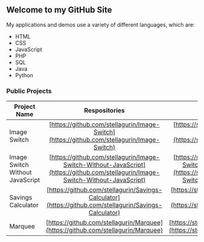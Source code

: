 ## Welcome to my GitHub Site

My applications and demos use a variety of different languages, which are:

* HTML
* CSS
* JavaScript
* PHP
* SQL
* Java
* Python

### Public Projects

| Project Name   |      Respositories      |      Demos      |
|----------|:-------------:|:------:|
| Image Switch |  [https://github.com/stellagurin/Image-Switch](https://github.com/stellagurin/Image-Switch) | [https://stellagurin.github.io/Image-Switch/](https://stellagurin.github.io/Image-Switch/) |
| Image Switch Without JavaScript |  [https://github.com/stellagurin/Image-Switch-Without-JavaScript](https://github.com/stellagurin/Image-Switch-Without-JavaScript) | [https://stellagurin.github.io/Image-Switch-Without-JavaScript/](https://stellagurin.github.io/Image-Switch-Without-JavaScript/) |
| Savings Calculator |  [https://github.com/stellagurin/Savings-Calculator](https://github.com/stellagurin/Savings-Calculator) | [https://stellagurin.github.io/Savings-Calculator/](https://stellagurin.github.io/Savings-Calculator/) |
| Marquee |  [https://github.com/stellagurin/Marquee](https://github.com/stellagurin/Marquee) | [https://stellagurin.github.io/Marquee/](https://stellagurin.github.io/Marquee/) |
